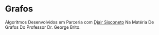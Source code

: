 # Grafos
Algoritmos Desenvolvidos em Parceria com [Djair Sisconeto](https://github.com/dsisconeto) Na Matéria De Grafos Do Professor Dr. George Brito.
